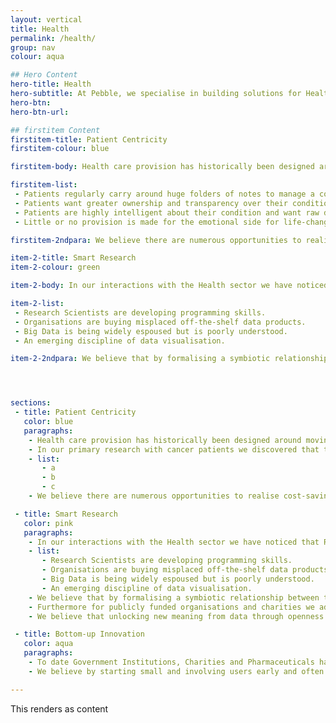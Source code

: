 ```yaml
---
layout: vertical
title: Health
permalink: /health/
group: nav
colour: aqua

## Hero Content
hero-title: Health
hero-subtitle: At Pebble, we specialise in building solutions for Health. We believe there’s an exciting transformation ahead driven by three main themes
hero-btn:
hero-btn-url:

## firstitem Content
firstitem-title: Patient Centricity
firstitem-colour: blue

firstitem-body: Health care provision has historically been designed around moving patients through a system as efficiently as possible.<br />In our primary research with cancer patients we discovered that this top-down approach is not working efficiently for the very people it is meant to serve.

firstitem-list:
 - Patients regularly carry around huge folders of notes to manage a complex process.
 - Patients want greater ownership and transparency over their condition.
 - Patients are highly intelligent about their condition and want raw data over dumbed down summaries.
 - Little or no provision is made for the emotional side for life-changing conditions like cancer.

firstitem-2ndpara: We believe there are numerous opportunities to realise cost-savings, improve patient experience and life expectancies by considering health care as a network around individuals rather than asking a patient to pass through unconnected silos.

item-2-title: Smart Research
item-2-colour: green

item-2-body: In our interactions with the Health sector we have noticed that Research Scientists are increasingly using Computer Science to accelerate processes and discovery and to reduce costs.

item-2-list:
 - Research Scientists are developing programming skills.
 - Organisations are buying misplaced off-the-shelf data products.
 - Big Data is being widely espoused but is poorly understood.
 - An emerging discipline of data visualisation.

item-2-2ndpara: We believe that by formalising a symbiotic relationship between the two disciplines of Research Science and Computer Science organisations can realise cost-savings, shorten discovery cycles and deliver a Smart Research capability.<br />Furthermore for publicly funded organisations and charities we advocate an Open Data Policy where research data is made available to third-parties by default. We believe that unlocking new meaning from data through openness and collaboration has the potential to accelerate discovery and understanding.




sections:
 - title: Patient Centricity
   color: blue
   paragraphs:
    - Health care provision has historically been designed around moving patients through a system as efficiently as possible.
    - In our primary research with cancer patients we discovered that this top-down approach is not working efficiently for the very people it is meant to serve.
    - list:
       - a
       - b
       - c
    - We believe there are numerous opportunities to realise cost-savings, improve patient experience and life expectancies by considering health care as a network around individuals rather than asking a patient to pass through unconnected silos.

 - title: Smart Research
   color: pink
   paragraphs:
    - In our interactions with the Health sector we have noticed that Research Scientists are increasingly using Computer Science to accelerate processes and discovery and to reduce costs.
    - list:
       - Research Scientists are developing programming skills.
       - Organisations are buying misplaced off-the-shelf data products.
       - Big Data is being widely espoused but is poorly understood.
       - An emerging discipline of data visualisation.
    - We believe that by formalising a symbiotic relationship between the two disciplines of Research Science and Computer Science organisations can realise cost-savings, shorten discovery cycles and deliver a Smart Research capability.
    - Furthermore for publicly funded organisations and charities we advocate an Open Data Policy where research data is made available to third-parties by default.
    - We believe that unlocking new meaning from data through openness and collaboration has the potential to accelerate discovery and understanding.

 - title: Bottom-up Innovation
   color: aqua
   paragraphs:
    - To date Government Institutions, Charities and Pharmaceuticals have conceived of digital innovation from a top-down perspective. Simply put large, monolithic organisations struggle to innovate at the speed of the open market. Top-down innovation is also extremely risky, often resulting in high profile failures like the NHS Patient Record system.
    - We believe by starting small and involving users early and often in the process that innovation projects stand a better chance of success. Gradually, we believe large organisations can learn to innovate like the open market.

---
```


This renders as content

